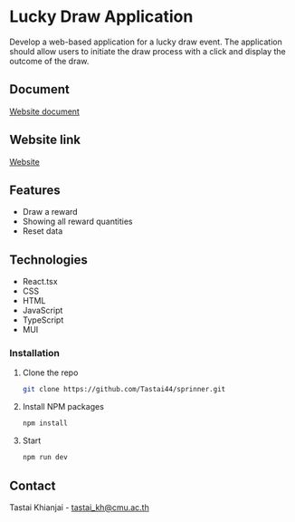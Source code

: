 # Lucky Draw Application

Develop a web-based application for a lucky draw event. The application should allow users to initiate the draw process with a click and display the outcome of the draw.

## Document
<a href="https://o365cmu-my.sharepoint.com/:w:/g/personal/tastai_kh_cmu_ac_th/ERYvFeGGMfVMiv332jFSN7oBUaLhcpGWB1Kp9AzM-9N0uQ?e=sJ0fWy" target="_blank">Website document</a>

## Website link
<a href="https://sprinner.vercel.app/" target="_blank">Website</a>

## Features

- Draw a reward
- Showing all reward quantities
- Reset data

## Technologies
* React.tsx
* CSS
* HTML
* JavaScript
* TypeScript
* MUI

### Installation

1. Clone the repo
   ```sh
   git clone https://github.com/Tastai44/sprinner.git
   ```
2. Install NPM packages
   ```sh
   npm install
   ```
2. Start
   ```sh
   npm run dev
   ``` 

## Contact

Tastai Khianjai - tastai_kh@cmu.ac.th
